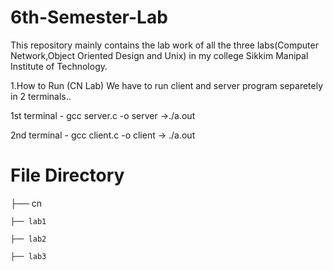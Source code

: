 # 6th-Semester-Lab
This repository mainly contains the lab work of all the three labs(Computer Network,Object Oriented Design and Unix) in my college Sikkim Manipal Institute of Technology.

1.How to Run (CN Lab)
  We have to run client and server program separetely in 2 terminals..
  
  1st terminal - gcc server.c -o server ->./a.out
  
  2nd terminal - gcc client.c -o client  -> ./a.out


# File Directory 

├── cn

    ├── lab1
    
    ├── lab2
    
    ├── lab3


